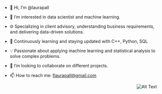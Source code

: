 - 👋 Hi, I’m @laurapall
- 👀 I’m interested in data scientist and machine learning.
- 🌐 Specializing in client advisory, understanding business requirements, and delivering data-driven solutions.
- 🌱 Continuously learning and staying updated with C++, Python, SQL
- 💡 Passionate about applying machine learning and statistical analysis to solve complex problems.
- 💞️ I’m looking to collaborate on different projects.
- 📫 How to reach me: flaurapall@gmail.com

  <div style="text-align: right">
  <img src="https://as1.ftcdn.net/v2/jpg/05/67/93/52/1000_F_567935228_Modn0ioROL8dpm97WbPhNavnh5M4ydQu.jpg" alt="Alt Text">
</div>

<!---
laurapall/laurapall is a ✨ special ✨ repository because its `README.md` (this file) appears on your GitHub profile.
You can click the Preview link to take a look at your changes.
--->


